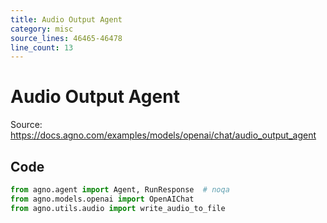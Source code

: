 ```yaml
---
title: Audio Output Agent
category: misc
source_lines: 46465-46478
line_count: 13
---
```


# Audio Output Agent
Source: https://docs.agno.com/examples/models/openai/chat/audio_output_agent



## Code

```python cookbook/models/openai/chat/audio_output_agent.py
from agno.agent import Agent, RunResponse  # noqa
from agno.models.openai import OpenAIChat
from agno.utils.audio import write_audio_to_file


